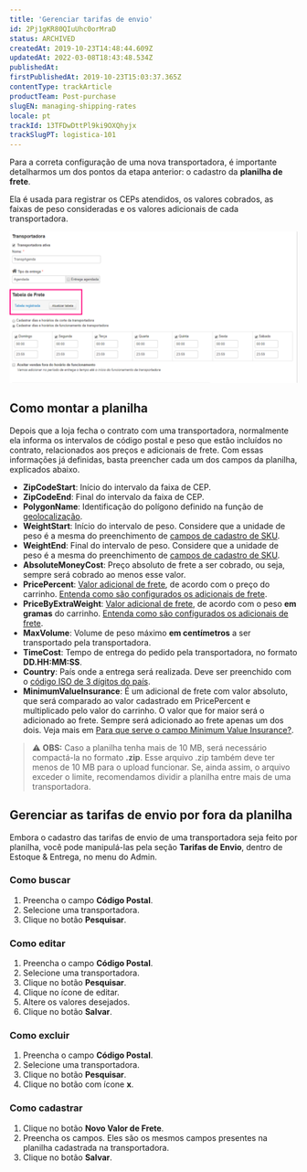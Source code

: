 ```yaml
---
title: 'Gerenciar tarifas de envio'
id: 2Pj1gKR80QIuUhc0orMraD
status: ARCHIVED
createdAt: 2019-10-23T14:48:44.609Z
updatedAt: 2022-03-08T18:43:48.534Z
publishedAt: 
firstPublishedAt: 2019-10-23T15:03:37.365Z
contentType: trackArticle
productTeam: Post-purchase
slugEN: managing-shipping-rates
locale: pt
trackId: 13TFDwDttPl9ki9OXQhyjx
trackSlugPT: logistica-101
---
```


Para a correta configuração de uma nova transportadora, é importante detalharmos um dos pontos da etapa anterior: o cadastro da __planilha de frete__.

Ela é usada para registrar os CEPs atendidos, os valores cobrados, as faixas de peso consideradas e os valores adicionais de cada transportadora.

![planilha-frete-pt](https://raw.githubusercontent.com/vtexdocs/help-center-content/refs/heads/main/docs/pt/tracks/logistics-101/gerenciar-tarifas-de-envio_1.png)

## Como montar a planilha

Depois que a loja fecha o contrato com uma transportadora, normalmente ela informa os intervalos de código postal e peso que estão incluídos no contrato, relacionados aos preços e adicionais de frete. Com essas informações já definidas, basta preencher cada um dos campos da planilha, explicados abaixo.

- **ZipCodeStart**: Início do intervalo da faixa de CEP.
- **ZipCodeEnd**: Final do intervalo da faixa de CEP.
- **PolygonName**: Identificação do polígono definido na função de [geolocalização](/pt/tutorial/gerenciar-geolocalizacao).
- **WeightStart**: Início do intervalo de peso. Considere que a unidade de peso é a mesma do preenchimento de [campos de cadastro de SKU](https://help.vtex.com/pt/tutorial/campos-de-cadastro-de-sku--21DDItuEQc6mseiW8EakcY).
- **WeightEnd**: Final do intervalo de peso. Considere que a unidade de peso é a mesma do preenchimento de [campos de cadastro de SKU](https://help.vtex.com/pt/tutorial/campos-de-cadastro-de-sku--21DDItuEQc6mseiW8EakcY).
- **AbsoluteMoneyCost**: Preço absoluto de frete a ser cobrado, ou seja, sempre será cobrado ao menos esse valor.
- **PricePercent**: [Valor adicional de frete](https://help.vtex.com/pt/tutorial/como-funciona-o-adicional-de-frete), de acordo com o preço do carrinho. [Entenda como são configurados os adicionais de frete](https://help.vtex.com/pt/tutorial/como-configurar-o-adicional-no-frete).
- **PriceByExtraWeight**: [Valor adicional de frete](https://help.vtex.com/pt/tutorial/como-funciona-o-adicional-de-frete), de acordo com o peso **em gramas** do carrinho. [Entenda como são configurados os adicionais de frete](https://help.vtex.com/pt/tutorial/como-configurar-o-adicional-no-frete).
- **MaxVolume**: Volume de peso máximo **em centímetros** a ser transportado pela transportadora.
- **TimeCost**: Tempo de entrega do pedido pela transportadora, no formato __DD.HH:MM:SS__.
- **Country**: País onde a entrega será realizada. Deve ser preenchido com o [código ISO de 3 dígitos do país](https://countrycode.org/).
- **MinimumValueInsurance**: É um adicional de frete com valor absoluto, que será comparado ao valor cadastrado em PricePercent e multiplicado pelo valor do carrinho. O valor que for maior será o adicionado ao frete. Sempre será adicionado ao frete apenas um dos dois. Veja mais em [Para que serve o campo Minimum Value Insurance?](/pt/faq/para-que-serve-o-campo-na-tabela-de-frete-minimum-value-insurance).

>⚠️ **OBS:** Caso a planilha tenha mais de 10 MB, será necessário compactá-la no formato **.zip**. Esse arquivo .zip também deve ter menos de 10 MB para o upload funcionar. Se, ainda assim, o arquivo exceder o limite, recomendamos dividir a planilha entre mais de uma transportadora.

## Gerenciar as tarifas de envio por fora da planilha

Embora o cadastro das tarifas de envio de uma transportadora seja feito por planilha, você pode manipulá-las pela seção __Tarifas de Envio__, dentro de Estoque & Entrega, no menu do Admin.

### Como buscar

1. Preencha o campo **Código Postal**.
2. Selecione uma transportadora.
3. Clique no botão **Pesquisar**.

### Como editar

1. Preencha o campo **Código Postal**.
2. Selecione uma transportadora.
3. Clique no botão **Pesquisar**.
4. Clique no ícone de editar.
5. Altere os valores desejados.
6. Clique no botão **Salvar**.

### Como excluir

1. Preencha o campo **Código Postal**.
2. Selecione uma transportadora.
3. Clique no botão **Pesquisar**.
4. Clique no botão com ícone **x**.

### Como cadastrar

1. Clique no botão **Novo Valor de Frete**.
2. Preencha os campos. Eles são os mesmos campos presentes na planilha cadastrada na transportadora.
3. Clique no botão **Salvar**.
